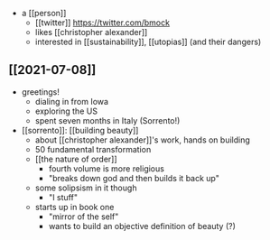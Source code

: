 - a [[person]]
	- [[twitter]] https://twitter.com/bmock
	- likes [[christopher alexander]]
	- interested in [[sustainability]], [[utopias]] (and their dangers)
	
	
## [[2021-07-08]]
- greetings!
	- dialing in from Iowa
	- exploring the US
	- spent seven months in Italy (Sorrento!)
- [[sorrento]]: [[building beauty]]
	- about [[christopher alexander]]'s work, hands on building
	- 50 fundamental transformation
	- [[the nature of order]]
		- fourth volume is more religious
		- "breaks down god and then builds it back up"
	- some solipsism in it though
		- "I stuff"
	- starts up in book one
		- "mirror of the self"
		- wants to build an objective definition of beauty (?)